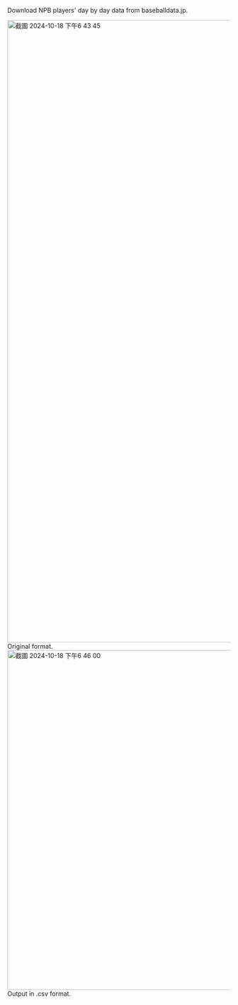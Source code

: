Download NPB players' day by day data from baseballdata.jp.

<img width="1403" alt="截圖 2024-10-18 下午6 43 45" src="https://github.com/user-attachments/assets/35d656d0-2172-405d-b15d-a1cf95dcbb1c">
Original format.

<img width="766" alt="截圖 2024-10-18 下午6 46 00" src="https://github.com/user-attachments/assets/1c21147e-361f-414b-a8a4-726929a670f6">
Output in .csv format. 
